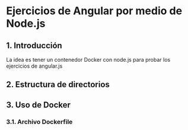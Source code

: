 # Ejercicios de Angular por medio de Node.js

## 1. Introducción
La idea es tener  un contenedor Docker con node.js para probar los ejercicios  de angular.js

## 2. Estructura de directorios

## 3. Uso de Docker

### 3.1. Archivo Dockerfile

